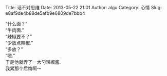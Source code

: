 Title: 话不对思维
Date: 2013-05-22 21:01
Author: algu
Category: 心情
Slug: e8af9de4b88de5afb9e6809de7bbb4

“什么面？”  
“牛肉面.”  
“辣椒要不？”  
“少放点辣椒.”  
“多放？”  
“嗯.”  
于是他就弄了一大勺辣椒酱.  
我累那个后悔啊～
